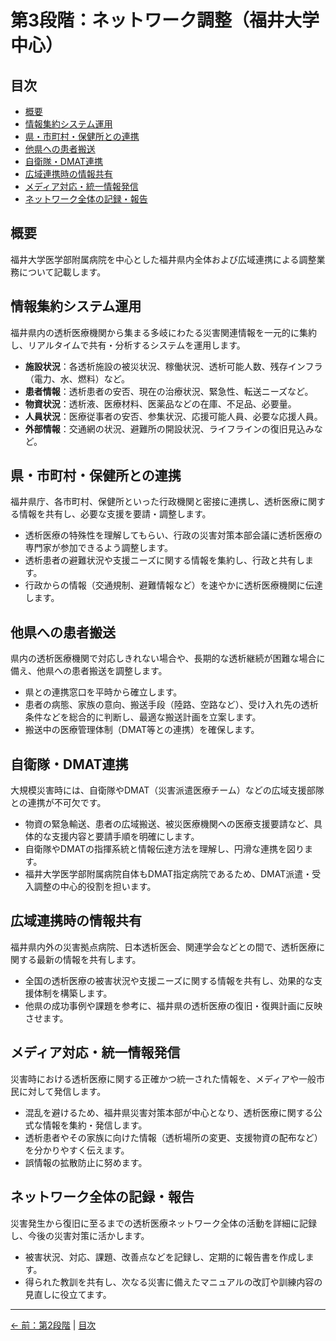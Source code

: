 # 第3段階：ネットワーク調整（福井大学中心）

## 目次

- [概要](#概要)
- [情報集約システム運用](#情報集約システム運用)
- [県・市町村・保健所との連携](#県市町村保健所との連携)
- [他県への患者搬送](#他県への患者搬送)
- [自衛隊・DMAT連携](#自衛隊dmat連携)
- [広域連携時の情報共有](#広域連携時の情報共有)
- [メディア対応・統一情報発信](#メディア対応統一情報発信)
- [ネットワーク全体の記録・報告](#ネットワーク全体の記録報告)

## 概要

福井大学医学部附属病院を中心とした福井県内全体および広域連携による調整業務について記載します。

## 情報集約システム運用

福井県内の透析医療機関から集まる多岐にわたる災害関連情報を一元的に集約し、リアルタイムで共有・分析するシステムを運用します。

- **施設状況**：各透析施設の被災状況、稼働状況、透析可能人数、残存インフラ（電力、水、燃料）など。
- **患者情報**：透析患者の安否、現在の治療状況、緊急性、転送ニーズなど。
- **物資状況**：透析液、医療材料、医薬品などの在庫、不足品、必要量。
- **人員状況**：医療従事者の安否、参集状況、応援可能人員、必要な応援人員。
- **外部情報**：交通網の状況、避難所の開設状況、ライフラインの復旧見込みなど。

## 県・市町村・保健所との連携

福井県庁、各市町村、保健所といった行政機関と密接に連携し、透析医療に関する情報を共有し、必要な支援を要請・調整します。

- 透析医療の特殊性を理解してもらい、行政の災害対策本部会議に透析医療の専門家が参加できるよう調整します。
- 透析患者の避難状況や支援ニーズに関する情報を集約し、行政と共有します。
- 行政からの情報（交通規制、避難情報など）を速やかに透析医療機関に伝達します。

## 他県への患者搬送

県内の透析医療機関で対応しきれない場合や、長期的な透析継続が困難な場合に備え、他県への患者搬送を調整します。

- 県との連携窓口を平時から確立します。
- 患者の病態、家族の意向、搬送手段（陸路、空路など）、受け入れ先の透析条件などを総合的に判断し、最適な搬送計画を立案します。
- 搬送中の医療管理体制（DMAT等との連携）を確保します。

## 自衛隊・DMAT連携

大規模災害時には、自衛隊やDMAT（災害派遣医療チーム）などの広域支援部隊との連携が不可欠です。

- 物資の緊急輸送、患者の広域搬送、被災医療機関への医療支援要請など、具体的な支援内容と要請手順を明確にします。
- 自衛隊やDMATの指揮系統と情報伝達方法を理解し、円滑な連携を図ります。
- 福井大学医学部附属病院自体もDMAT指定病院であるため、DMAT派遣・受入調整の中心的役割を担います。

## 広域連携時の情報共有

福井県内外の災害拠点病院、日本透析医会、関連学会などとの間で、透析医療に関する最新の情報を共有します。

- 全国の透析医療の被害状況や支援ニーズに関する情報を共有し、効果的な支援体制を構築します。
- 他県の成功事例や課題を参考に、福井県の透析医療の復旧・復興計画に反映させます。

## メディア対応・統一情報発信

災害時における透析医療に関する正確かつ統一された情報を、メディアや一般市民に対して発信します。

- 混乱を避けるため、福井県災害対策本部が中心となり、透析医療に関する公式な情報を集約・発信します。
- 透析患者やその家族に向けた情報（透析場所の変更、支援物資の配布など）を分かりやすく伝えます。
- 誤情報の拡散防止に努めます。

## ネットワーク全体の記録・報告

災害発生から復旧に至るまでの透析医療ネットワーク全体の活動を詳細に記録し、今後の災害対策に活かします。

- 被害状況、対応、課題、改善点などを記録し、定期的に報告書を作成します。
- 得られた教訓を共有し、次なる災害に備えたマニュアルの改訂や訓練内容の見直しに役立てます。

---
[← 前：第2段階](02-施設別対応.md) | [目次](index.md)
